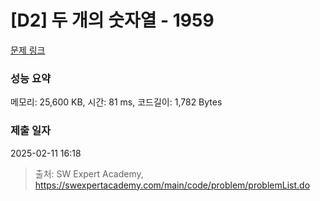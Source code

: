# [D2] 두 개의 숫자열 - 1959 

[문제 링크](https://swexpertacademy.com/main/code/problem/problemDetail.do?contestProbId=AV5PpoFaAS4DFAUq) 

### 성능 요약

메모리: 25,600 KB, 시간: 81 ms, 코드길이: 1,782 Bytes

### 제출 일자

2025-02-11 16:18



> 출처: SW Expert Academy, https://swexpertacademy.com/main/code/problem/problemList.do